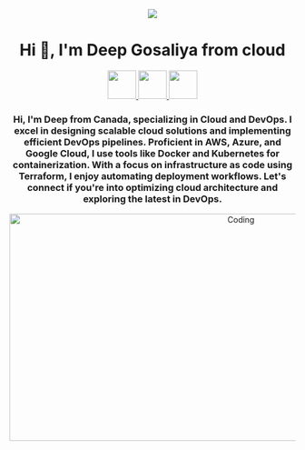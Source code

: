 <p align="center">
  <img src="https://capsule-render.vercel.app/api?type=waving&height=280&color=gradient&text=Hey!%20CloudOps%20Engineer"/>
</p>
<h1 align="center">Hi 👋, I'm Deep Gosaliya from cloud </h1>
<p align="center">
  <a href="https://www.linkedin.com/in/deep-gosaliya/">
    <img height="50" src="https://cdn2.iconfinder.com/data/icons/social-media-2199/64/social_media_isometric_14-linkedin-64.png"/>
  </a>
  <a href="https://medium.com/@deepawsarchitect">
    <img height="50" src="https://cdn3.iconfinder.com/data/icons/social-media-pack-12/512/Medium-64.png"/>
  </a>
  <a href="https://gitlab.com/users/GosaliyaDeepCoder/contributed">
    <img height="50" src="https://cdn4.iconfinder.com/data/icons/logos-and-brands/512/144_Gitlab_logo_logos-64.png"/>
  </a>
</p>
<h3 align="center">Hi, I'm Deep from Canada, specializing in Cloud and DevOps. I excel in designing scalable cloud solutions and implementing efficient DevOps pipelines. Proficient in AWS, Azure, and Google Cloud, I use tools like Docker and Kubernetes for containerization. With a focus on infrastructure as code using Terraform, I enjoy automating deployment workflows. Let's connect if you're into optimizing cloud architecture and exploring the latest in DevOps.</h3>
<p align="center">
  <img style="display: inline-block;" alt="Coding" width="800" height="400" src="https://i.pinimg.com/originals/86/56/8d/86568d91236335604340fcc893087cdb.gif">
</p>
